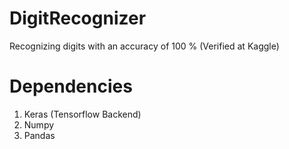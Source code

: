 # DigitRecognizer
Recognizing digits with an accuracy of 100 % (Verified at Kaggle)

# Dependencies
1. Keras (Tensorflow Backend)
2. Numpy
3. Pandas
